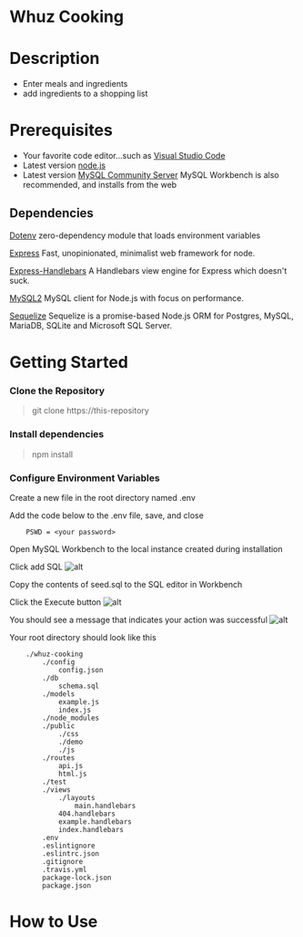 # Whuz Cooking

# Description

- Enter meals and ingredients
- add ingredients to a shopping list

# Prerequisites

- Your favorite code editor...such as [Visual Studio Code](https://code.visualstudio.com/)
- Latest version [node.js](https://nodejs.org/en/)
- Latest version [MySQL Community Server](https://dev.mysql.com/downloads/) MySQL Workbench is also recommended, and installs from the web

## Dependencies

[Dotenv](https://www.npmjs.com/package/dotenv) zero-dependency module that loads environment variables

[Express](https://www.npmjs.com/package/express) Fast, unopinionated, minimalist web framework for node.

[Express-Handlebars](https://www.npmjs.com/package/express-handlebars) A Handlebars view engine for Express which doesn't suck.

[MySQL2](https://www.npmjs.com/package/mysql2) MySQL client for Node.js with focus on performance.

[Sequelize](https://www.npmjs.com/package/sequelize) Sequelize is a promise-based Node.js ORM for Postgres, MySQL, MariaDB, SQLite and Microsoft SQL Server.



# Getting Started

### Clone the Repository
> git clone https://this-repository

### Install dependencies
  > npm install

### Configure Environment Variables
Create a new file in the root directory named .env

Add the code below to the .env file, save, and close
```
    PSWD = <your password>
```
Open MySQL Workbench to the local instance created during installation

Click add SQL ![alt](https://github.com/michaeldcastillo/group-project-2/blob/master/public/demo/add-sql.PNG)

Copy the contents of seed.sql to the SQL editor in Workbench

Click the Execute button ![alt](https://github.com/michaeldcastillo/group-project-2/blob/master/public/demo/run.PNG)

You should see a message that indicates your action was successful ![alt](https://github.com/michaeldcastillo/group-project-2/blob/master/public/demo/success.PNG)

Your root directory should look like this

```
    ./whuz-cooking
        ./config
            config.json
        ./db
            schema.sql
        ./models
            example.js
            index.js
        ./node_modules
        ./public
            ./css
            ./demo
            ./js
        ./routes
            api.js
            html.js
        ./test
        ./views
            ./layouts
                main.handlebars
            404.handlebars
            example.handlebars
            index.handlebars
        .env
        .eslintignore
        .eslintrc.json
        .gitignore
        .travis.yml
        package-lock.json
        package.json
```

# How to Use